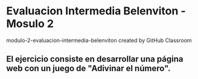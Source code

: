 # Evaluacion Intermedia Belenviton - Mosulo 2
modulo-2-evaluacion-intermedia-belenviton created by GitHub Classroom

## El ejercicio consiste en desarrollar una página web con un juego de "Adivinar el número".

